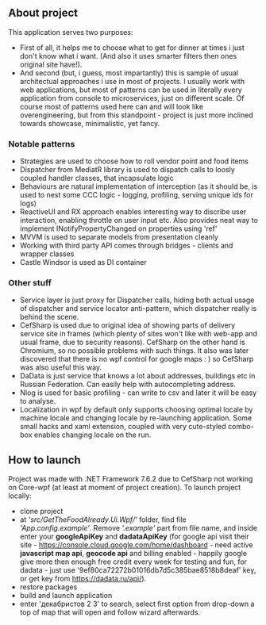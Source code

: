 ## About project

This application serves two purposes:
* First of all, it helps me to choose what to get for dinner at times i just don't know what i want. (And also it uses smarter filters then ones original site have!).
* And second (but, i guess, most impartantly) this is sample of usual architectual approaches i use in most of projects. I usually work with web applications, but most of patterns can be used in literally every application from console to microservices, just on different scale. Of course most of patterns used here can and will look like overengineering, but from this standpoint - project is just more inclined towards showcase, minimalistic, yet fancy.

### Notable patterns
 * Strategies are used to choose how to roll vendor point and food items
 * Dispatcher from MediatR library is used to dispatch calls to loosly coupled handler classes, that incapsulate logic
 * Behaviours are natural implementation of interception (as it should be, is used to nest some CCC logic - logging, profiling, serving unique ids for logs)
 * ReactiveUI and RX approach enables interesting way to discribe user interaction, enabling throttle on user input etc. Also provides neat way to implement INotifyPropertyChanged on properties using 'ref'
 * MVVM is used to separate models from presentation cleanly
 * Working with third party API comes through bridges - clients and wrapper classes
 * Castle Windsor is used as DI container

### Other stuff
 * Service layer is just proxy for Dispatcher calls, hiding both actual usage of dispatcher and service locator anti-pattern, which dispatcher really is behind the scene.
 * CefSharp is used due to original idea of showing parts of delivery service site in frames (which plenty of sites won't like with web-app and usual frame, due to security reasons). CefSharp on the other hand is Chromium, so no possible problems with such things. It also was later discovered that there is no wpf control for google maps : ) so CefSharp was also useful this way.
 * DaData is just service that knows a lot about addresses, buildings etc in Russian Federation. Can easily help with autocompleting address.
 * Nlog is used for basic profiling - can write to csv and later it will be easy to analyse.
 * Localization in wpf by default only supports choosing optimal locale by machine locale and changing locale by re-launching application. Some small hacks and xaml extension, coupled with very cute-styled combo-box enables changing locale on the run.


## How to launch
Project was made with .NET Framework 7.6.2 due to CefSharp not working on Core-wpf (at least at moment of project creation). To launch project locally:

 * clone project
  * at *'src/GetTheFoodAlready.Ui.Wpf/'* folder, find file *'App.config.example'*. Remove *'.example'* part from file name, and inside enter your **googleApiKey** and **dadataApiKey** (for google api visit their site - https://console.cloud.google.com/home/dashboard - need active **javascript map api**, **geocode api** and billing enabled - happily google give more then enough free credit every week for testing and fun, for dadata - just use '9ef80ca72272b01016db7d5c385bae8518b8deaf' key, or get key from https://dadata.ru/api/).
  * restore packages
  * build and launch application
  * enter 'декабристов 2 3' to search, select first option from drop-down a top of map that will open and follow wizard afterwards.
